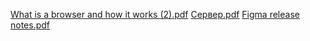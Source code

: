 
[What is a browser and how it works (2).pdf](https://github.com/marina-jpg/technical-writer6/files/12299248/What.is.a.browser.and.how.it.works.2.pdf)
[Сервер.pdf](https://github.com/marina-jpg/technical-writer6/files/12333790/default.pdf)
[Figma release notes.pdf](https://github.com/marina-jpg/technical-writer6/files/12472651/Figma.release.notes.pdf)
